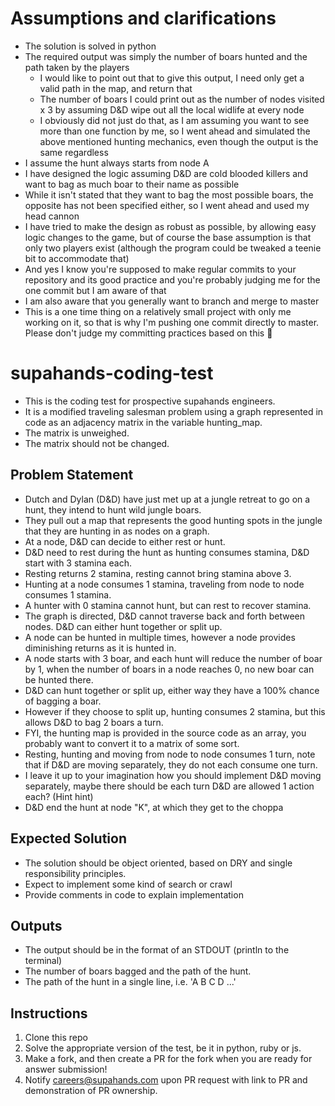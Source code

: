# Assumptions and clarifications
* The solution is solved in python
* The required output was simply the number of boars hunted and the path taken by the players
    * I would like to point out that to give this output, I need only get a valid path in the map, and return that
    * The number of boars I could print out as the number of nodes visited x 3 by assuming D&D wipe out all the local widlife at every node
    * I obviously did not just do that, as I am assuming you want to see more than one function by me, so I went ahead and simulated the above mentioned hunting mechanics, even though the output is the same regardless
* I assume the hunt always starts from node A
* I have designed the logic assuming D&D are cold blooded killers and want to bag as much boar to their name as possible
* While it isn't stated that they want to bag the most possible boars, the opposite has not been specified either, so I went ahead and used my head cannon
* I have tried to make the design as robust as possible, by allowing easy logic changes to the game, but of course the base assumption is that only two players exist (although the program could be tweaked a teenie bit to accommodate that)
* And yes I know you're supposed to make regular commits to your repository and its good practice and you're probably judging me for the one commit but I am aware of that
* I am also aware that you generally want to branch and merge to master
* This is a one time thing on a relatively small project with only me working on it, so that is why I'm pushing one commit directly to master. Please don't judge my committing practices based on this :pleading_face:



# supahands-coding-test
* This is the coding test for prospective supahands engineers. 
* It is a modified traveling salesman problem using a graph represented in code as an adjacency matrix in the variable hunting_map.
* The matrix is unweighed.
* The matrix should not be changed.


## Problem Statement
* Dutch and Dylan (D&D) have just met up at a jungle retreat to go on a hunt, they intend to hunt wild jungle boars.
* They pull out a map that represents the good hunting spots in the jungle that they are hunting in as nodes on a graph.
* At a node, D&D can decide to either rest or hunt.
* D&D need to rest during the hunt as hunting consumes stamina, D&D start with 3 stamina each. 
* Resting returns 2 stamina, resting cannot bring stamina above 3.
* Hunting at a node consumes 1 stamina, traveling from node to node consumes 1 stamina.
* A hunter with 0 stamina cannot hunt, but can rest to recover stamina.
* The graph is directed, D&D cannot traverse back and forth between nodes. D&D can either hunt together or split up. 
* A node can be hunted in multiple times, however a node provides diminishing returns as it is hunted in.
* A node starts with 3 boar, and each hunt will reduce the number of boar by 1, when the number of boars in a node reaches 0, no new boar can be hunted there.
* D&D can hunt together or split up, either way they have a 100% chance of bagging a boar.
* However if they choose to split up, hunting consumes 2 stamina, but this allows D&D to bag 2 boars a turn.
* FYI, the hunting map is provided in the source code as an array, you probably want to convert it to a matrix of some sort.
* Resting, hunting and moving from node to node consumes 1 turn, note that if D&D are moving separately, they do not each consume one turn.
* I leave it up to your imagination how you should implement D&D moving separately, maybe there should be each turn D&D are allowed 1 action each? (Hint hint)
* D&D end the hunt at node "K", at which they get to the choppa

## Expected Solution
* The solution should be object oriented, based on DRY and single responsibility principles.
* Expect to implement some kind of search or crawl
* Provide comments in code to explain implementation

## Outputs
* The output should be in the format of an STDOUT (println to the terminal)
* The number of boars bagged and the path of the hunt.
* The path of the hunt in a single line, i.e. 'A B C D ...'

## Instructions
1. Clone this repo
2. Solve the appropriate version of the test, be it in python, ruby or js.
3. Make a fork, and then create a PR for the fork when you are ready for answer submission!
4. Notify  [careers@supahands.com](mailto:careers@supahands.com) upon PR request with link to PR and demonstration of PR ownership.

